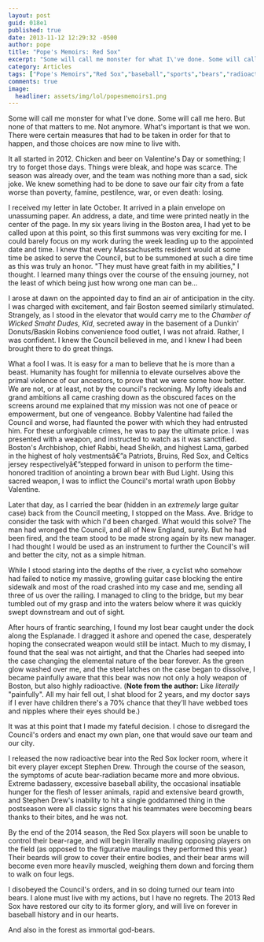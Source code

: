 ```yaml
---
layout: post
guid: 018e1
published: true
date: 2013-11-12 12:29:32 -0500
author: pope
title: "Pope's Memoirs: Red Sox"
excerpt: "Some will call me monster for what I\'ve done. Some will call me hero. But none of that matters to me. Not anymore. What\'s important is that we won. There were certain measures that had to be taken in order for that to happen, and those choices are now mine to live with."
category: Articles
tags: ["Pope's Memoirs","Red Sox","baseball","sports","bears","radioactivity","beards","sportsball","baseball goals","Boston"]
comments: true 
image:
  headliner: assets/img/lol/popesmemoirs1.png
---
```


Some will call me monster for what I've done. Some will call me hero. But none of that matters to me. Not anymore. What's important is that we won. There were certain measures that had to be taken in order for that to happen, and those choices are now mine to live with.

It all started in 2012. Chicken and beer on Valentine's Day or something; I try to forget those days. Things were bleak, and hope was scarce. The season was already over, and the team was nothing more than a sad, sick joke. We knew something had to be done to save our fair city from a fate worse than poverty, famine, pestilence, war, or even death: losing.

I received my letter in late October. It arrived in a plain envelope on unassuming paper. An address, a date, and time were printed neatly in the center of the page. In my six years living in the Boston area, I had yet to be called upon at this point, so this first summons was very exciting for me. I could barely focus on my work during the week leading up to the appointed date and time. I knew that every Massachusetts resident would at some time be asked to serve the Council, but to be summoned at such a dire time as this was truly an honor. "They must have great faith in my abilities," I thought. I learned many things over the course of the ensuing journey, not the least of which being just how wrong one man can be...

I arose at dawn on the appointed day to find an air of anticipation in the city. I was charged with excitement, and fair Boston seemed similarly stimulated. Strangely, as I stood in the elevator that would carry me to the _Chamber of Wicked Smaht Dudes, Kid_, secreted away in the basement of a Dunkin' Donuts/Baskin Robins convenience food outlet, I was not afraid. Rather, I was confident. I knew the Council believed in me, and I knew I had been brought there to do great things.

What a fool I was. It is easy for a man to believe that he is more than a beast. Humanity has fought for millennia to elevate ourselves above the primal violence of our ancestors, to prove that we were some how better. We are not, or at least, not by the council's reckoning. My lofty ideals and grand ambitions all came crashing down as the obscured faces on the screens around me explained that my mission was not one of peace or empowerment, but one of vengeance. Bobby Valentine had failed the Council and worse, had flaunted the power with which they had entrusted him. For these unforgivable crimes, he was to pay the ultimate price. I was presented with a weapon, and instructed to watch as it was sanctified. Boston's Archbishop, chief Rabbi, head Sheikh, and highest Lama, garbed in the highest of holy vestmentsâ€”a Patriots, Bruins, Red Sox, and Celtics jersey respectivelyâ€”stepped forward in unison to perform the time-honored tradition of anointing a brown bear with Bud Light. Using this sacred weapon, I was to inflict the Council's mortal wrath upon Bobby Valentine.

Later that day, as I carried the bear (hidden in an _extremely_ large guitar case) back from the Council meeting, I stopped on the Mass. Ave. Bridge to consider the task with which I'd been charged. What would this solve? The man had wronged the Council, and all of New England, surely. But he had been fired, and the team stood to be made strong again by its new manager. I had thought I would be used as an instrument to further the Council's will and better the city, not as a simple hitman.

While I stood staring into the depths of the river, a cyclist who somehow had failed to notice my massive, growling guitar case blocking the entire sidewalk and most of the road crashed into my case and me, sending all three of us over the railing. I managed to cling to the bridge, but my bear tumbled out of my grasp and into the waters below where it was quickly swept downstream and out of sight.

After hours of frantic searching, I found my lost bear caught under the dock along the Esplanade. I dragged it ashore and opened the case, desperately hoping the consecrated weapon would still be intact. Much to my dismay, I found that the seal was not airtight, and that the Charles had seeped into the case changing the elemental nature of the bear forever. As the green glow washed over me, and the steel latches on the case began to dissolve, I became painfully aware that this bear was now not only a holy weapon of Boston, but also highly radioactive. (**Note from the author:** Like _literally_ "painfully". All my hair fell out, I shat blood for 2 years, and my doctor says if I ever have children there's a 70% chance that they'll have webbed toes and nipples where their eyes should be.)

It was at this point that I made my fateful decision. I chose to disregard the Council's orders and enact my own plan, one that would save our team and our city.

I released the now radioactive bear into the Red Sox locker room, where it bit every player except Stephen Drew. Through the course of the season, the symptoms of acute bear-radiation became more and more obvious. Extreme badassery, excessive baseball ability, the occasional insatiable hunger for the flesh of lesser animals, rapid and extensive beard growth, and Stephen Drew's inability to hit a single goddamned thing in the postseason were all classic signs that his teammates were becoming bears thanks to their bites, and he was not.

By the end of the 2014 season, the Red Sox players will soon be unable to control their bear-rage, and will begin literally mauling opposing players on the field (as opposed to the figurative maulings they performed this year.) Their beards will grow to cover their entire bodies, and their bear arms will become even more heavily muscled, weighing them down and forcing them to walk on four legs.

I disobeyed the Council's orders, and in so doing turned our team into bears. I alone must live with my actions, but I have no regrets. The 2013 Red Sox have restored our city to its former glory, and will live on forever in baseball history and in our hearts.

And also in the forest as immortal god-bears.

<script>var easterEgg = function(){ walkenize(); }</script>